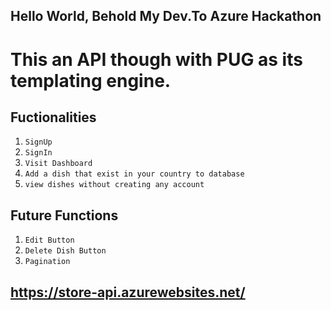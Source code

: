 ## Hello World, Behold My Dev.To Azure Hackathon
# This an API though with PUG as its templating engine.

## Fuctionalities 
1. `SignUp`
2. `SignIn`
3. `Visit Dashboard`
4. `Add a dish that exist in your country to database `
5. `view dishes without creating any account` 

## Future Functions
1. `Edit Button`
2. `Delete Dish Button`
3. `Pagination`


## https://store-api.azurewebsites.net/